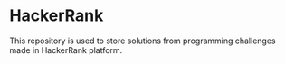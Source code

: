 # HackerRank

This repository is used to store solutions from programming challenges made in HackerRank platform.